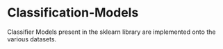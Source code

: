 # Classification-Models
Classifier Models present in the sklearn library are implemented onto the various datasets. 
